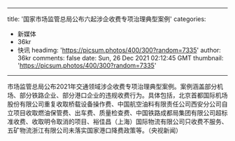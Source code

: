 
---
title: '国家市场监管总局公布六起涉企收费专项治理典型案例'
categories: 
 - 新媒体
 - 36kr
 - 快讯
headimg: 'https://picsum.photos/400/300?random=7335'
author: 36kr
comments: false
date: Sun, 26 Dec 2021 02:12:45 GMT
thumbnail: 'https://picsum.photos/400/300?random=7335'
---

<div>   
市场监管总局公布2021年交通领域涉企收费专项治理典型案例。案例涵盖部分机场、部分铁路企业、部分港口企业的违规收费行为。具体包括，北京首都国际机场股份有限公司重复收取桥载设备操作费、中国航空油料有限责任公司西安分公司自立项目收取燃油保管费、出车费、质量检查费、中国铁路成都局集团有限公司超标准收费、收取明令取消的项目、裕佳昌（上海）国际物流有限公司只收费不服务、五矿物流浙江有限公司未落实国家港口降费政策等。（央视新闻）  
</div>
            
